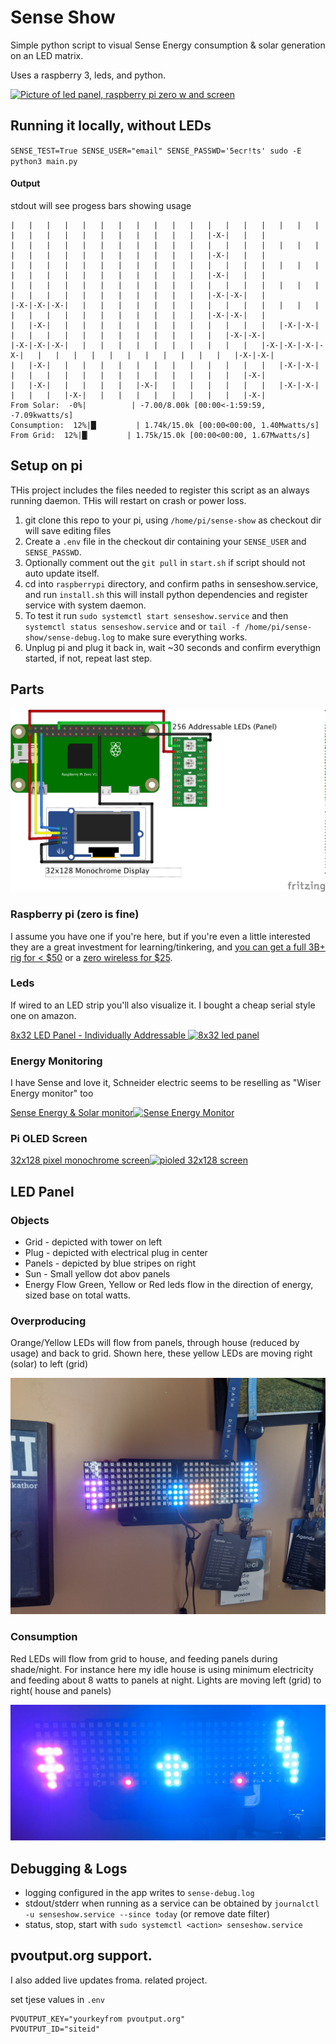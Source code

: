 # Sense Show

Simple python script to visual Sense Energy consumption & solar generation on an LED matrix.

Uses a raspberry 3, leds, and python.

[![Picture of led panel, raspberry pi zero w and screen](https://img.youtube.com/vi/Jnkek4CRb7w/0.jpg)](https://www.youtube.com/watch?v=Jnkek4CRb7w)

## Running it locally, without LEDs
`SENSE_TEST=True SENSE_USER="email" SENSE_PASSWD='5ecr!ts' sudo -E python3 main.py`

#### Output

stdout will see progess bars showing usage

```
|   |   |   |   |   |   |   |   |   |   |   |   |   |   |   |   |   |   |   |   |   |   |   |   |   |   |   |   |   |-X-|   |   |
|   |   |   |   |   |   |   |   |   |   |   |   |   |   |   |   |   |   |   |   |   |   |   |   |   |   |   |   |   |-X-|   |   |
|   |   |   |   |   |   |   |   |   |   |   |   |   |   |   |   |   |   |   |   |   |   |   |   |   |   |   |   |   |-X-|   |   |
|   |   |   |   |   |   |   |   |   |   |   |   |   |   |   |   |   |   |   |   |   |   |   |   |   |   |   |   |   |-X-|-X-|   |
|-X-|-X-|-X-|   |   |   |   |   |   |   |   |   |   |   |   |   |   |   |   |   |   |   |   |   |   |   |   |   |   |-X-|-X-|   |
|   |-X-|   |   |   |   |   |   |   |   |   |   |   |   |   |-X-|-X-|   |   |   |   |   |   |   |   |   |   |   |   |   |-X-|-X-|
|-X-|-X-|-X-|   |   |   |   |   |   |   |   |   |   |   |-X-|-X-|-X-|-X-|   |   |   |   |   |   |   |   |   |   |   |   |-X-|-X-|
|   |-X-|   |   |   |   |   |   |   |   |   |   |   |   |   |-X-|-X-|   |   |   |   |   |   |   |   |   |   |   |   |   |   |-X-|
|   |-X-|   |   |   |   |   |-X-|   |   |   |   |   |   |   |-X-|-X-|   |   |   |   |-X-|   |   |   |   |   |   |   |   |   |-X-|
From Solar:  -0%|          | -7.00/8.00k [00:00<-1:59:59, -7.09kwatts/s]
Consumption:  12%|█▏        | 1.74k/15.0k [00:00<00:00, 1.40Mwatts/s]
From Grid:  12%|█▏        | 1.75k/15.0k [00:00<00:00, 1.67Mwatts/s]
```

## Setup on pi
THis project includes the files needed to register this script as an always running daemon. THis will restart on crash or power loss.

1) git clone this repo to your pi, using `/home/pi/sense-show` as checkout dir will save editing files
2) Create a `.env` file in the checkout dir containing your `SENSE_USER` and `SENSE_PASSWD`.
2) Optionally comment out the `git pull` in `start.sh` if script should not auto update itself.
2) cd into `raspberrypi` directory, and confirm paths in senseshow.service, and run `install.sh` this will install python dependencies and register service with system daemon.
3) To test it run `sudo systemctl start senseshow.service` and then `systemctl status senseshow.service` and or `tail -f /home/pi/sense-show/sense-debug.log` to make sure everything works.
4) Unplug pi and plug it back in, wait ~30 seconds and confirm everythign started, if not, repeat last step.



## Parts

![Wiring Schematic/Breadboard Visual](/assets/sense-show_bb.png)

### Raspberry pi (zero is fine)

I assume you have one if you're here, but if you're even a little interested they are a great investment for learning/tinkering, and [you can get a full 3B+ rig for < $50](https://amzn.to/3aJ90TA) or a [zero wireless for $25](https://amzn.to/36FntwW).

### Leds

If wired to an LED strip you'll also visualize it. I bought a cheap serial style one on amazon.

[8x32 LED Panel - Individually Addressable
![8x32 led panel](https://ws-na.amazon-adsystem.com/widgets/q?_encoding=UTF8&ASIN=B07P5TSKX8&Format=_SL160_&ID=AsinImage&MarketPlace=US&ServiceVersion=20070822&WS=1&tag=eddiewebb-20&language=en_US)](https://amzn.to/2RoNRGH)

### Energy Monitoring

I have Sense and love it, Schneider electric seems to be reselling as "Wiser Energy monitor" too

[Sense Energy & Solar monitor![Sense Energy Monitor](https://ws-na.amazon-adsystem.com/widgets/q?_encoding=UTF8&ASIN=B075K51T9X&Format=_SL160_&ID=AsinImage&MarketPlace=US&ServiceVersion=20070822&WS=1&tag=eddiewebb-20&language=en_US)](https://amzn.to/38BcGVD)

### Pi OLED Screen
[32x128 pixel monochrome screen![pioled 32x128 screen](https://ir-na.amazon-adsystem.com/e/ir?t=eddiewebb-20&language=en_US&l=li2&o=1&a=B07T4LGTWT)](https://amzn.to/2RG1KR1)


## LED Panel

### Objects
- Grid - depicted with tower on left
- Plug - depicted with electrical plug in center
- Panels - depicted by blue stripes on right
- Sun - Small yellow dot abov panels
- Energy Flow Green, Yellow or Red leds flow in the direction of energy, sized base on total watts.

### Overproducing

Orange/Yellow LEDs will flow from panels, through house (reduced by usage) and back to grid. Shown here, these yellow LEDs are moving right (solar) to left (grid)

![Overproducing](/assets/overproduce.jpg)

### Consumption

Red LEDs will flow from grid to house, and feeding panels during shade/night.  For instance here my idle house is using minimum electricity and feeding about 8 watts to panels at night. Lights are moving left (grid) to right( house and panels)

![NIghtly consumption](/assets/night.jpg)



## Debugging & Logs
- logging configured in the app writes to `sense-debug.log`
- stdout/stderr when running as a service can be obtained by `journalctl -u senseshow.service --since today`  (or remove date filter)
- status, stop, start with `sudo systemctl <action> senseshow.service`




## pvoutput.org support.

I also added live updates froma. related project.

set tjese values in `.env`

```
PVOUTPUT_KEY="yourkeyfrom pvoutput.org"
PVOUTPUT_ID="siteid"
```

